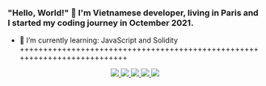 ### "Hello, World!" 👋 I'm Vietnamese developer, living in Paris and I started my coding journey in Octember 2021.

- 🌱 I’m currently learning:  JavaScript and Solidity
++++++++++++++++++++++++++++++++++++++++++++++++++++++++++++++++++++++++++
<p align="center" dir="auto">
    <a href="https://www.linkedin.com/in/viefra-coder-0943a7118/" alt="LinkedIn" rel="nofollow">
        <img src="https://camo.githubusercontent.com/21cf529cb975ab272993ec0816aa9d16eb1b22ae1abbe3f899c61674ee41b51b/68747470733a2f2f696d672e736869656c64732e696f2f62616467652f4c696e6b6564496e2d2532333030373742352e7376673f7374796c653d666c6174266c6f676f3d6c696e6b6564696e266c6f676f436f6c6f723d7768697465" data-canonical-src="https://img.shields.io/badge/LinkedIn-%230077B5.svg?style=flat&amp;logo=linkedin&amp;logoColor=white" style="max-width: 100%;">
    </a>
    <a href="mailto:viefracoder@gmail.com" alt="gmail">
        <img src="https://camo.githubusercontent.com/b289a7070e9197ad4b3d326893701ad929e78250f022507beafe62fe4cb42b2e/68747470733a2f2f696d672e736869656c64732e696f2f62616467652f476d61696c2d4431343833362e7376673f7374796c653d666c6174266c6f676f3d676d61696c266c6f676f436f6c6f723d7768697465" data-canonical-src="https://img.shields.io/badge/Gmail-D14836.svg?style=flat&amp;logo=gmail&amp;logoColor=white" style="max-width: 100%;">
    </a>
    <a href="https://twitter.com/VieFraCoder" alt="twitter" rel="nofollow">
        <img src="https://camo.githubusercontent.com/667c4209beb6f49ab73e544ec436e9fbffe4122da22d972eae289259d1d17e15/68747470733a2f2f696d672e736869656c64732e696f2f62616467652f547769747465722d2532333144413146322e7376673f7374796c653d666c6174266c6f676f3d74776974746572266c6f676f436f6c6f723d7768697465" data-canonical-src="https://img.shields.io/badge/Twitter-%231DA1F2.svg?style=flat&amp;logo=twitter&amp;logoColor=white" style="max-width: 100%;">
    </a>
    <a href="https://www.youtube.com/channel/UC3cqeUJAG4AEuFdMPehLSpg" alt="youtube" rel="nofollow">
        <img src="https://camo.githubusercontent.com/bf6fac64c9bf273fe790adc8b05092799069cb43f518457bb81cb8565ae4a7fa/68747470733a2f2f696d672e736869656c64732e696f2f62616467652f596f75747562652d2532334646303030302e7376673f7374796c653d666c6174266c6f676f3d796f7554756265266c6f676f436f6c6f723d7768697465" data-canonical-src="https://img.shields.io/badge/Youtube-%23FF0000.svg?style=flat&amp;logo=youTube&amp;logoColor=white" style="max-width: 100%;">
    </a>
    <a href="https://www.instagram.com/viefracoder/" alt="instagram" rel="nofollow">
        <img src="https://camo.githubusercontent.com/33bce30d390bb5c1870bcbeff20e2c7117cae5e36efb9bf68e43c4f8f7af32f3/68747470733a2f2f696d672e736869656c64732e696f2f62616467652f496e7374616772616d2d2532334534343035462e7376673f7374796c653d666c6174266c6f676f3d696e7374616772616d266c6f676f436f6c6f723d7768697465" data-canonical-src="https://img.shields.io/badge/Instagram-%23E4405F.svg?style=flat&amp;logo=instagram&amp;logoColor=white" style="max-width: 100%;">
    </a>
</p>

